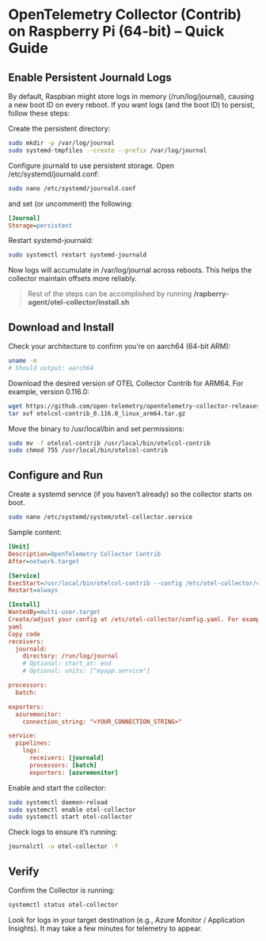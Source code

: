 # OpenTelemetry Collector (Contrib) on Raspberry Pi (64-bit) – Quick Guide

## Enable Persistent Journald Logs
By default, Raspbian might store logs in memory (/run/log/journal), causing a new boot ID on every reboot. If you want logs (and the boot ID) to persist, follow these steps:


Create the persistent directory:

```bash
sudo mkdir -p /var/log/journal
sudo systemd-tmpfiles --create --prefix /var/log/journal
```

Configure journald to use persistent storage. Open /etc/systemd/journald.conf:

```bash
sudo nano /etc/systemd/journald.conf
```
and set (or uncomment) the following:

```ini
[Journal]
Storage=persistent
````

Restart systemd-journald:

```bash
sudo systemctl restart systemd-journald
````

Now logs will accumulate in /var/log/journal across reboots. This helps the collector maintain offsets more reliably.

> Rest of the steps can be accomplished by running **/rapberry-agent/otel-collector/install.sh**

## Download and Install
Check your architecture to confirm you’re on aarch64 (64-bit ARM):

```bash
uname -m
# Should output: aarch64
````

Download the desired version of OTEL Collector Contrib for ARM64. For example, version 0.116.0:

```bash
wget https://github.com/open-telemetry/opentelemetry-collector-releases/releases/download/v0.116.0/otelcol-contrib_0.116.0_linux_arm64.tar.gz
tar xvf otelcol-contrib_0.116.0_linux_arm64.tar.gz
````

Move the binary to /usr/local/bin and set permissions:

```bash
sudo mv -f otelcol-contrib /usr/local/bin/otelcol-contrib
sudo chmod 755 /usr/local/bin/otelcol-contrib
```

## Configure and Run
Create a systemd service (if you haven’t already) so the collector starts on boot.

```bash
sudo nano /etc/systemd/system/otel-collector.service
```
Sample content:
```ini
[Unit]
Description=OpenTelemetry Collector Contrib
After=network.target

[Service]
ExecStart=/usr/local/bin/otelcol-contrib --config /etc/otel-collector/config.yaml
Restart=always

[Install]
WantedBy=multi-user.target
Create/adjust your config at /etc/otel-collector/config.yaml. For example:
yaml
Copy code
receivers:
  journald:
    directory: /run/log/journal
    # Optional: start_at: end
    # Optional: units: ["myapp.service"]

processors:
  batch:

exporters:
  azuremonitor:
    connection_string: "<YOUR_CONNECTION_STRING>"

service:
  pipelines:
    logs:
      receivers: [journald]
      processors: [batch]
      exporters: [azuremonitor]
```

Enable and start the collector:
```bash
sudo systemctl daemon-reload
sudo systemctl enable otel-collector
sudo systemctl start otel-collector
```

Check logs to ensure it’s running:
```bash
journalctl -u otel-collector -f
```

## Verify
Confirm the Collector is running:

```bash
systemctl status otel-collector
```

Look for logs in your target destination (e.g., Azure Monitor / Application Insights). It may take a few minutes for telemetry to appear.
